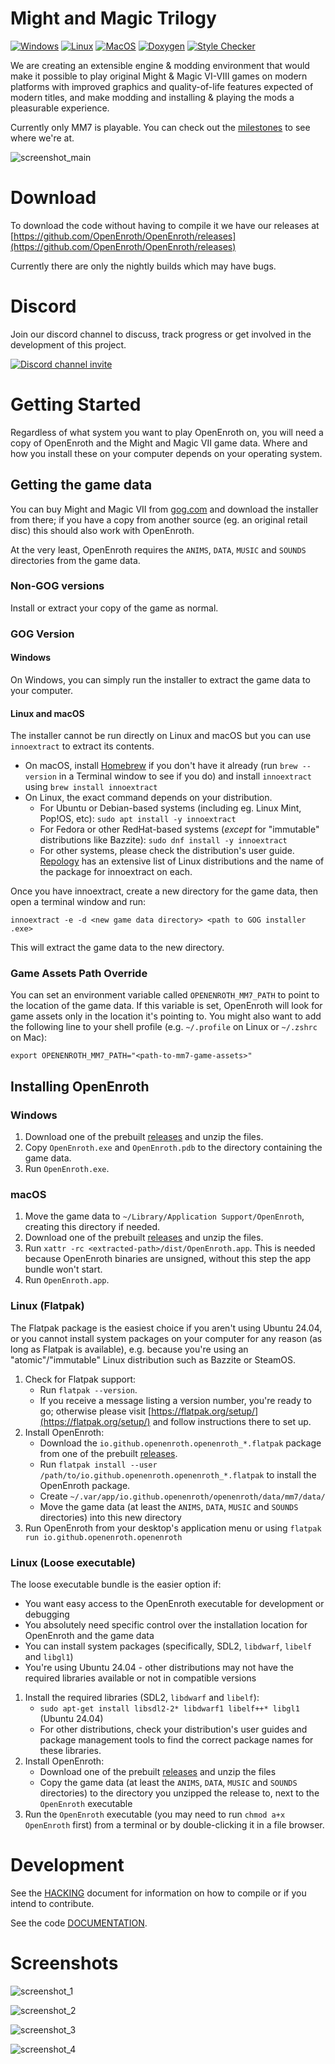 # Might and Magic Trilogy

[![Windows](https://github.com/OpenEnroth/OpenEnroth/workflows/Windows/badge.svg)](https://github.com/OpenEnroth/OpenEnroth/actions/workflows/windows.yml) 
[![Linux](https://github.com/OpenEnroth/OpenEnroth/workflows/Linux/badge.svg)](https://github.com/OpenEnroth/OpenEnroth/actions/workflows/linux.yml) 
[![MacOS](https://github.com/OpenEnroth/OpenEnroth/workflows/MacOS/badge.svg)](https://github.com/OpenEnroth/OpenEnroth/actions/workflows/macos.yml) 
[![Doxygen](https://github.com/OpenEnroth/OpenEnroth/workflows/Doxygen/badge.svg)](https://github.com/OpenEnroth/OpenEnroth/actions/workflows/doxygen.yml) 
[![Style Checker](https://github.com/OpenEnroth/OpenEnroth/workflows/Style/badge.svg)](https://github.com/OpenEnroth/OpenEnroth/actions/workflows/style.yml)

We are creating an extensible engine & modding environment that would make it possible to play original Might & Magic VI-VIII
games on modern platforms with improved graphics and quality-of-life features expected of modern titles, and make modding and
installing & playing the mods a pleasurable experience.

Currently only MM7 is playable. You can check out the [milestones](https://github.com/OpenEnroth/OpenEnroth/milestones) to
see where we're at.

![screenshot_main](https://user-images.githubusercontent.com/24377109/79051217-491a7800-7c2f-11ea-85c7-f9120b7d79dd.png)

# Download

To download the code without having to compile it we have our releases at
[https://github.com/OpenEnroth/OpenEnroth/releases](https://github.com/OpenEnroth/OpenEnroth/releases) 

Currently there are only the nightly builds which may have bugs.

# Discord

Join our discord channel to discuss, track progress or get involved in the development of this project.

[![Discord channel invite](https://img.shields.io/badge/chat-on%20discord-green.svg)](https://discord.gg/jRCyPtq) 


# Getting Started

Regardless of what system you want to play OpenEnroth on, you will need a copy of OpenEnroth and the Might and Magic VII
game data. Where and how you install these on your computer depends on your operating system.

## Getting the game data

You can buy Might and Magic VII from [gog.com](https://www.gog.com/en/game/might_and_magic_7_for_blood_and_honor) and
download the installer from there; if you have a copy from another source (eg. an original retail disc) this should
also work with OpenEnroth.

At the very least, OpenEnroth requires the `ANIMS`, `DATA`, `MUSIC` and `SOUNDS` directories from the game data.

### Non-GOG versions

Install or extract your copy of the game as normal.

### GOG Version

#### Windows

On Windows, you can simply run the installer to extract the game data to your computer.

#### Linux and macOS

The installer cannot be run directly on Linux and macOS but you can use `innoextract` to extract its contents.

* On macOS, install [Homebrew](https://brew.sh/) if you don't have it already (run `brew --version` in a Terminal
  window to see if you do) and install `innoextract` using `brew install innoextract`
* On Linux, the exact command depends on your distribution.
  * For Ubuntu or Debian-based systems (including eg. Linux Mint, Pop!OS, etc): `sudo apt install -y innoextract`
  * For Fedora or other RedHat-based systems (*except* for "immutable" distributions like Bazzite):
    `sudo dnf install -y innoextract`
  * For other systems, please check the distribution's user guide. [Repology](https://repology.org/project/innoextract/versions)
    has an extensive list of Linux distributions and the name of the package for innoextract on each.

Once you have innoextract, create a new directory for the game data, then open a terminal window and run:

`innoextract -e -d <new game data directory> <path to GOG installer .exe>`

This will extract the game data to the new directory.

### Game Assets Path Override

You can set an environment variable called `OPENENROTH_MM7_PATH` to point to the location of the game data.
If this variable is set, OpenEnroth will look for game assets only in the location it's pointing to. You
might also want to add the following line to your shell profile (e.g. `~/.profile` on Linux or `~/.zshrc` on Mac):

```
export OPENENROTH_MM7_PATH="<path-to-mm7-game-assets>"
```

## Installing OpenEnroth

### Windows

1. Download one of the prebuilt [releases](https://github.com/OpenEnroth/OpenEnroth/releases) and unzip the files.
2. Copy `OpenEnroth.exe` and `OpenEnroth.pdb` to the directory containing the game data.
3. Run `OpenEnroth.exe`.

### macOS

1. Move the game data to `~/Library/Application Support/OpenEnroth`, creating this directory if needed.
2. Download one of the prebuilt [releases](https://github.com/OpenEnroth/OpenEnroth/releases) and unzip
   the files.
3. Run `xattr -rc <extracted-path>/dist/OpenEnroth.app`. This is needed because OpenEnroth binaries are
   unsigned, without this step the app bundle won't start.
4. Run `OpenEnroth.app`.

### Linux (Flatpak)

The Flatpak package is the easiest choice if you aren't using Ubuntu 24.04, or you cannot install system
packages on your computer for any reason (as long as Flatpak is available), e.g. because you're using
an "atomic"/"immutable" Linux distribution such as Bazzite or SteamOS.

1. Check for Flatpak support:
   * Run `flatpak --version`.
   * If you receive a message listing a version number, you're ready to go; otherwise please visit
    [https://flatpak.org/setup/](https://flatpak.org/setup/) and follow instructions there to set up.
2. Install OpenEnroth:
   * Download the `io.github.openenroth.openenroth_*.flatpak` package from one of the
     prebuilt [releases](https://github.com/OpenEnroth/OpenEnroth/releases).
   * Run `flatpak install --user /path/to/io.github.openenroth.openenroth_*.flatpak` to install the OpenEnroth
     package.
   * Create `~/.var/app/io.github.openenroth/openenroth/data/mm7/data/`
   * Move the game data (at least the `ANIMS`, `DATA`, `MUSIC` and `SOUNDS` directories) into this new directory
3. Run OpenEnroth from your desktop's application menu or using `flatpak run io.github.openenroth.openenroth`

### Linux (Loose executable)

The loose executable bundle is the easier option if:
* You want easy access to the OpenEnroth executable for development or debugging
* You absolutely need specific control over the installation location for OpenEnroth and the game data
* You can install system packages (specifically, SDL2, `libdwarf`, `libelf` and `libgl1`)
* You're using Ubuntu 24.04 - other distributions may not have the required libraries available
  or not in compatible versions

1. Install the required libraries (SDL2, `libdwarf` and `libelf`):
   * `sudo apt-get install libsdl2-2* libdwarf1 libelf++* libgl1` (Ubuntu 24.04)
   * For other distributions, check your distribution's user guides and package management tools to find
     the correct package names for these libraries.
2. Install OpenEnroth:
   * Download one of the prebuilt [releases](https://github.com/OpenEnroth/OpenEnroth/releases) and unzip
     the files
   * Copy the game data (at least the `ANIMS`, `DATA`, `MUSIC` and `SOUNDS` directories) to the directory
     you unzipped the release to, next to the `OpenEnroth` executable
4. Run the `OpenEnroth` executable (you may need to run `chmod a+x OpenEnroth` first) from a terminal
   or by double-clicking it in a file browser.


# Development

See the [HACKING](HACKING.md) document for information on how to compile or if you intend to contribute.

See the code [DOCUMENTATION](https://openenroth.github.io/OpenEnroth/index.html).

# Screenshots

![screenshot_1](https://user-images.githubusercontent.com/24377109/79051879-f04cde80-7c32-11ea-939d-1dcc97b46f5d.png)

![screenshot_2](https://user-images.githubusercontent.com/24377109/79051881-f17e0b80-7c32-11ea-82cd-5e4993a1c071.png)

![screenshot_3](https://user-images.githubusercontent.com/24377109/79051882-f3e06580-7c32-11ea-974f-414f68394190.png)

![screenshot_4](https://user-images.githubusercontent.com/24377109/79051883-f5119280-7c32-11ea-801c-1595709d8060.png)

